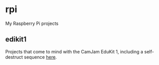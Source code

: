 # rpi
My Raspberry Pi projects

## edikit1

Projects that come to mind with the CamJam EduKit 1, including
a self-destruct sequence [here](edukit1/README.md).
